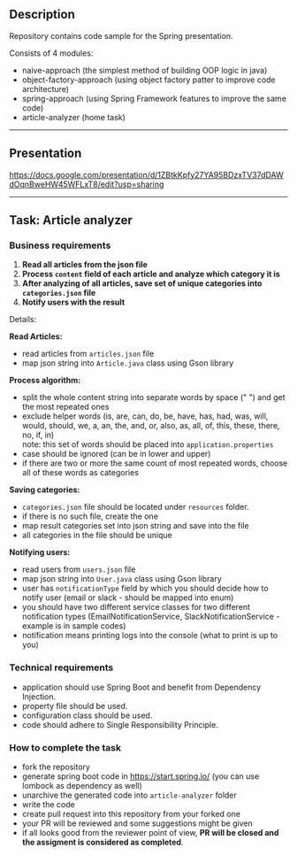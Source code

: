 ## Description

Repository contains code sample for the Spring presentation.

Consists of 4 modules:

- naive-approach (the simplest method of building OOP logic in java)
- object-factory-approach (using object factory patter to improve code architecture)
- spring-approach (using Spring Framework features to improve the same code)
- article-analyzer (home task)

---

## Presentation

https://docs.google.com/presentation/d/1ZBtkKpfy27YA95BDzxTV37dDAWdOqnBweHW45WFLxT8/edit?usp=sharing

---

## Task: Article analyzer

### Business requirements

1. **Read all articles from the json file**
2. **Process `content` field of each article and analyze which category it is**
3. **After analyzing of all articles, save set of unique categories into `categories.json` file**
4. **Notify users with the result**

Details:

**Read Articles:**

- read articles from `articles.json` file
- map json string into `Article.java` class using Gson library

**Process algorithm:**

- split the whole content string into separate words by space (" ") and get the most repeated ones
- exclude helper words (is, are, can, do, be, have, has, had, was, will, would, should, we, a, an, the, and, or, also,
  as, all, of, this, these, there, no, if, in)\
  note: this set of words should be placed into `application.properties`
- case should be ignored (can be in lower and upper)
- if there are two or more the same count of most repeated words, choose all of these words as categories

**Saving categories:**

- `categories.json` file should be located under `resources` folder.
- if there is no such file, create the one
- map result categories set into json string and save into the file
- all categories in the file should be unique

**Notifying users:**

- read users from `users.json` file
- map json string into `User.java` class using Gson library
- user has `notificationType` field by which you should decide how to notify user (email or slack - should be mapped
  into enum)
- you should have two different service classes for two different notification types (EmailNotificationService,
  SlackNotificationService - example is in sample codes)
- notification means printing logs into the console (what to print is up to you)

### Technical requirements

- application should use Spring Boot and benefit from Dependency Injection.
- property file should be used.
- configuration class should be used.
- code should adhere to Single Responsibility Principle.

### How to complete the task

- fork the repository
- generate spring boot code in https://start.spring.io/ (you can use lombock as dependency as well)
- unarchive the generated code into `article-analyzer` folder
- write the code
- create pull request into this repository from your forked one
- your PR will be reviewed and some suggestions might be given
- if all looks good from the reviewer point of view, **PR will be closed and the assigment is considered as completed**.
